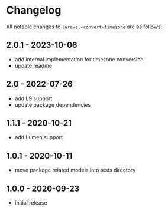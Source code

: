 # Changelog

All notable changes to `laravel-convert-timezone` are as follows:

## 2.0.1 - 2023-10-06
- add internal implementation for timezone conversion
- update readme

## 2.0 - 2022-07-26
- add L9 support
- update package dependencies

## 1.1.1 - 2020-10-21
- add Lumen support

## 1.0.1 - 2020-10-11
- move package related models into tests directory

## 1.0.0 - 2020-09-23
- initial release
